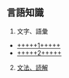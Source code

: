 ## 言語知識

1. 文字、語彙

+ [+++++1+++++](https://docs.google.com/forms/d/e/1FAIpQLSf8qNkgpJhXLrPg1HJjyCI4gDk0AnHfLwl5R4t3sJ4w77lfbw/viewform?usp=share_link)
+ [+++++2+++++](https://forms.gle/sWwsWPWdX4DzxEhn8)

2. [文法、読解](https://docs.google.com/forms/d/e/1FAIpQLSfRcNfKRKAw4lOuLBsGkyhcszcL-9Di4oms7a9QolbxbWfjww/viewform?usp=share_link)